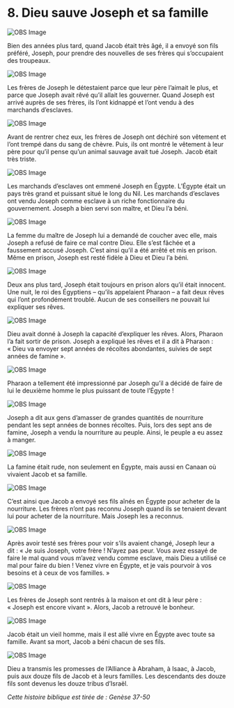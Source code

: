 # 8. Dieu sauve Joseph et sa famille

![OBS Image](https://cdn.door43.org/obs/jpg/360px/obs-en-08-01.jpg)

Bien des années plus tard, quand Jacob était très âgé, il a envoyé son fils préféré, Joseph, pour prendre des nouvelles de ses frères qui s’occupaient des troupeaux.

![OBS Image](https://cdn.door43.org/obs/jpg/360px/obs-en-08-02.jpg)

Les frères de Joseph le détestaient parce que leur père l’aimait le plus, et parce que Joseph avait rêvé qu’il allait les gouverner. Quand Joseph est arrivé auprès de ses frères, ils l’ont kidnappé et l’ont vendu à des marchands d’esclaves.

![OBS Image](https://cdn.door43.org/obs/jpg/360px/obs-en-08-03.jpg)

Avant de rentrer chez eux, les frères de Joseph ont déchiré son vêtement et l’ont trempé dans du sang de chèvre. Puis, ils ont montré le vêtement à leur père pour qu’il pense qu’un animal sauvage avait tué Joseph. Jacob était très triste.

![OBS Image](https://cdn.door43.org/obs/jpg/360px/obs-en-08-04.jpg)

Les marchands d’esclaves ont emmené Joseph en Égypte. L’Égypte était un pays très grand et puissant situé le long du Nil. Les marchands d’esclaves ont vendu Joseph comme esclave à un riche fonctionnaire du gouvernement. Joseph a bien servi son maître, et Dieu l’a béni.

![OBS Image](https://cdn.door43.org/obs/jpg/360px/obs-en-08-05.jpg)

La femme du maître de Joseph lui a demandé de coucher avec elle, mais Joseph a refusé de faire ce mal contre Dieu. Elle s’est fâchée et a faussement accusé Joseph. C’est ainsi qu’il a été arrêté et mis en prison. Même en prison, Joseph est resté fidèle à Dieu et Dieu l’a béni.

![OBS Image](https://cdn.door43.org/obs/jpg/360px/obs-en-08-06.jpg)

Deux ans plus tard, Joseph était toujours en prison alors qu’il était innocent. Une nuit, le roi des Égyptiens – qu’ils appelaient Pharaon – a fait deux rêves qui l’ont profondément troublé. Aucun de ses conseillers ne pouvait lui expliquer ses rêves.

![OBS Image](https://cdn.door43.org/obs/jpg/360px/obs-en-08-07.jpg)

Dieu avait donné à Joseph la capacité d’expliquer les rêves. Alors, Pharaon l’a fait sortir de prison. Joseph a expliqué les rêves et il a dit à Pharaon : « Dieu va envoyer sept années de récoltes abondantes, suivies de sept années de famine ».

![OBS Image](https://cdn.door43.org/obs/jpg/360px/obs-en-08-08.jpg)

Pharaon a tellement été impressionné par Joseph qu’il a décidé de faire de lui le deuxième homme le plus puissant de toute l’Égypte !

![OBS Image](https://cdn.door43.org/obs/jpg/360px/obs-en-08-09.jpg)

Joseph a dit aux gens d’amasser de grandes quantités de nourriture pendant les sept années de bonnes récoltes. Puis, lors des sept ans de famine, Joseph a vendu la nourriture au peuple. Ainsi, le peuple a eu assez à manger.

![OBS Image](https://cdn.door43.org/obs/jpg/360px/obs-en-08-10.jpg)

La famine était rude, non seulement en Égypte, mais aussi en Canaan où vivaient Jacob et sa famille.

![OBS Image](https://cdn.door43.org/obs/jpg/360px/obs-en-08-11.jpg)

C’est ainsi que Jacob a envoyé ses fils aînés en Égypte pour acheter de la nourriture. Les frères n’ont pas reconnu Joseph quand ils se tenaient devant lui pour acheter de la nourriture. Mais Joseph les a reconnus.

![OBS Image](https://cdn.door43.org/obs/jpg/360px/obs-en-08-12.jpg)

Après avoir testé ses frères pour voir s’ils avaient changé, Joseph leur a dit : « Je suis Joseph, votre frère ! N’ayez pas peur. Vous avez essayé de faire le mal quand vous m’avez vendu comme esclave, mais Dieu a utilisé ce mal pour faire du bien ! Venez vivre en Égypte, et je vais pourvoir à vos besoins et à ceux de vos familles. »

![OBS Image](https://cdn.door43.org/obs/jpg/360px/obs-en-08-13.jpg)

Les frères de Joseph sont rentrés à la maison et ont dit à leur père : « Joseph est encore vivant ». Alors, Jacob a retrouvé le bonheur.

![OBS Image](https://cdn.door43.org/obs/jpg/360px/obs-en-08-14.jpg)

Jacob était un vieil homme, mais il est allé vivre en Égypte avec toute sa famille. Avant sa mort, Jacob a béni chacun de ses fils.

![OBS Image](https://cdn.door43.org/obs/jpg/360px/obs-en-08-15.jpg)

Dieu a transmis les promesses de l’Alliance à Abraham, à Isaac, à Jacob, puis aux douze fils de Jacob et à leurs familles. Les descendants des douze fils sont devenus les douze tribus d’Israël.

_Cette histoire biblique est tirée de : Genèse 37-50_
